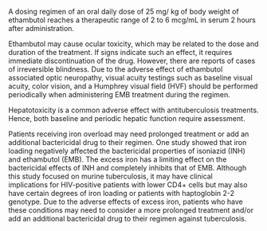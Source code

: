 A dosing regimen of an oral daily dose of 25 mg/ kg of body weight of ethambutol reaches a therapeutic range of 2 to 6 mcg/mL in serum 2 hours after administration.

Ethambutol may cause ocular toxicity, which may be related to the dose and duration of the treatment. If signs indicate such an effect, it requires immediate discontinuation of the drug. However, there are reports of cases of irreversible blindness. Due to the adverse effect of ethambutol associated optic neuropathy, visual acuity testings such as baseline visual acuity, color vision, and a Humphrey visual field (HVF) should be performed periodically when administering EMB treatment during the regimen.

Hepatotoxicity is a common adverse effect with antituberculosis treatments. Hence, both baseline and periodic hepatic function require assessment.

Patients receiving iron overload may need prolonged treatment or add an additional bactericidal drug to their regimen. One study showed that iron loading negatively affected the bactericidal properties of isoniazid (INH) and ethambutol (EMB). The excess iron has a limiting effect on the bactericidal effects of INH and completely inhibits that of EMB. Although this study focused on murine tuberculosis, it may have clinical implications for HIV-positive patients with lower CD4+ cells but may also have certain degrees of iron loading or patients with haptoglobin 2-2 genotype. Due to the adverse effects of excess iron, patients who have these conditions may need to consider a more prolonged treatment and/or add an additional bactericidal drug to their regimen against tuberculosis.